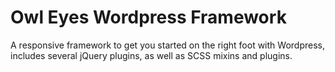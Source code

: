 # Owl Eyes Wordpress Framework

A responsive framework to get you started on the right foot with Wordpress, includes several jQuery plugins, as well as SCSS mixins and plugins.